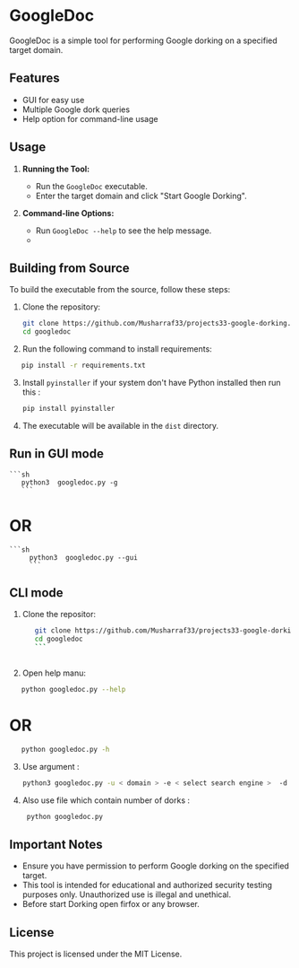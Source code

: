 # GoogleDoc

GoogleDoc is a simple tool for performing Google dorking on a specified target domain. 

## Features

- GUI for easy use
- Multiple Google dork queries
- Help option for command-line usage

## Usage

1. **Running the Tool:**
    - Run the `GoogleDoc` executable.
    - Enter the target domain and click "Start Google Dorking".

2. **Command-line Options:**
    - Run `GoogleDoc --help` to see the help message.
    - 

## Building from Source

To build the executable from the source, follow these steps:

1. Clone the repository:
    ```sh
    git clone https://github.com/Musharraf33/projects33-google-dorking.git
    cd googledoc
    ```
 
2. Run the following command to install requirements:
```sh
   pip install -r requirements.txt
   ```
3. Install `pyinstaller` if your system don't have Python installed then run this :
    ```sh
    pip install pyinstaller
    ```

5. The executable will be available in the `dist` directory.


## Run in GUI mode
    ```sh
       python3  googledoc.py -g
       ```
  #        OR
                 
    ```sh
         python3  googledoc.py --gui
         ```


## CLI mode
1. Clone the repositor:
    ```sh
       git clone https://github.com/Musharraf33/projects33-google-dorking.git
       cd googledoc
       ```
     
2. Open help manu:
```sh
   python googledoc.py --help
   ```
 #             OR 
```sh
   python googledoc.py -h
   ```

3. Use argument  :
    ```sh
    python3 googledoc.py -u < domain > -e < select search engine >  -d < dork >  -t 2

    ```

4. Also use file which contain number of dorks :
    ```sh
     python googledoc.py 
    ```



## Important Notes

- Ensure you have permission to perform Google dorking on the specified target.
- This tool is intended for educational and authorized security testing purposes only. Unauthorized use is illegal and unethical.
- Before start Dorking open firfox or any browser.


## License

This project is licensed under the MIT License.
